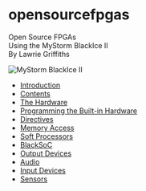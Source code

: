 # opensourcefpgas
Open Source FPGAs  
Using the MyStorm BlackIce II  
By Lawrie Griffiths

![MyStorm BlackIce II][1]

[1]:./MyStorm_BlackIceII.jpg "MyStorm BlackIce II"

* [Introduction](/opensourcefpgas/Introduction/Introduction.html)
* [Contents](/opensourcefpgas/Summary.html)
* [The Hardware](/opensourcefpgas/The_Hardware/The_Hardware.html)
* [Programming the Built-in Hardware](/opensourcefpgas/Programming_the_Built-in_Hardware/Programming_the_Built-in_Hardware.html)
* [Directives](/opensourcefpgas/Directives/Directives.html)
* [Memory Access](/opensourcefpgas/Memory_Access/Memory_Access.html)
* [Soft Processors](/opensourcefpgas/Soft_Processors/Soft_Processors.html)
* [BlackSoC](/opensourcefpgas/BlackSoC/BlackSoC.html)
* [Output Devices](/opensourcefpgas/Output_Devices/Output_Devices.html)
* [Audio](/opensourcefpgas/Audio/Audio.html)
* [Input Devices](/opensourcefpgas/Input_Devices/Input_Devices.html)
* [Sensors](/opensourcefpgas/Sensors/Sensors.html)
